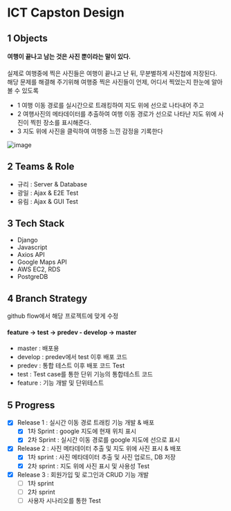 # ICT Capston Design

## 1 Objects
#### 여행이 끝나고 남는 것은 사진 뿐이라는 말이 있다.
실제로 여행중에 찍은 사진들은 여행이 끝나고 난 뒤, 무분별하게 사진첩에 저장된다.<br/>
해당 문제를 해결해 주기위해 여행중 찍은 사진들이 언제, 어디서 찍었는지 한눈에 알아볼 수 있도록<br/>

- 1 여행 이동 경로를 실시간으로 트래킹하여 지도 위에 선으로 나타내어 주고 <br/>
- 2 여행사진의 메타데이터를 추출하여 여행 이동 경로가 선으로 나타난 지도 위에 사진이 찍힌 장소를 표시해준다.<br/>
- 3 지도 위에 사진을 클릭하여 여행중 느낀 감정을 기록한다

![image](https://user-images.githubusercontent.com/48672212/101238854-62c08080-3726-11eb-9492-1d69fb1b4dd5.png)

## 2 Teams & Role
- 규리 : Server & Database
- 광일 : Ajax & E2E Test
- 유림 : Ajax & GUI Test

## 3 Tech Stack
- Django
- Javascript
- Axios API
- Google Maps API
- AWS EC2, RDS
- PostgreDB

## 4 Branch Strategy
github flow에서 해당 프로젝트에 맞게 수정<br/>
#### feature -> test -> predev - develop -> master
- master : 배포용
- develop : predev에서 test 이후 배포 코드
- predev : 통합 테스트 이후 배포 코드 Test
- test : Test case를 통한 단위 기능의 통합테스트 코드
- feature : 기능 개발 및 단위테스트 

## 5 Progress
- [X] Release 1 : 실시간 이동 경로 트래킹 기능 개발 & 배포
  - [X] 1차 Sprint : google 지도에 현재 위치 표시
  - [X] 2차 Sprint : 실시간 이동 경로를 google 지도에 선으로 표시

- [X] Release 2 : 사진 메타데이터 추출 및 지도 위에 사진 표시 & 배포<br/>
  - [X] 1차 sprint : 사진 메타데이터 추출 및 사진 업로드, DB 저장<br/>
  - [X] 2차 sprint : 지도 위에 사진 표시 및 사용성 Test<br/>
  
- [X] Release 3 : 회원가입 및 로그인과 CRUD 기능 개발<br/>
  - [ ] 1차 sprint<br/>
  - [ ] 2차 sprint<br/>
  - [ ] 사용자 시나리오를 통한 Test<br/>
